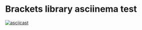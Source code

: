# Brackets library asciinema test

[![asciicast](https://asciinema.org/a/U84LyvrlaZq6849tkMFfepLZm.svg)](https://asciinema.org/a/U84LyvrlaZq6849tkMFfepLZm)
